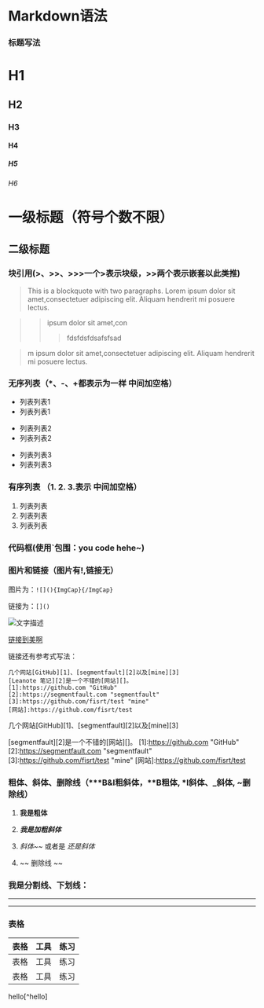 # Markdown语法

### 标题写法

# H1
## H2
### H3
#### H4
##### H5
###### H6

一级标题（符号个数不限）
========================
二级标题
-----

    
### 块引用(>、>>、>>>一个>表示块级，>>两个表示嵌套以此类推)   
> This is a blockquote with two paragraphs. Lorem ipsum dolor sit amet,consectetuer adipiscing elit. Aliquam hendrerit mi posuere lectus.

>> ipsum dolor sit amet,con
>>>fdsfdsfdsafsfsad

> m ipsum dolor sit amet,consectetuer adipiscing elit. Aliquam hendrerit mi posuere lectus.
    

### 无序列表（*、-、+都表示为一样 中间加空格）   
* 列表列表1
* 列表列表1
+ 列表列表2
+ 列表列表2
- 列表列表3
- 列表列表3

### 有序列表 （1. 2. 3.表示 中间加空格）   
1. 列表列表
2. 列表列表
3. 列表列表

### 代码框(使用`包围：you code hehe~)

### 图片和链接（图片有!,链接无）
图片为：`![](){ImgCap}{/ImgCap}	`
 	
链接为：`[]()`
 
![文字描述](http://cdn.meia.me/public/images/ilogo.svg)

[链接到美啊](meia.me)

链接还有参考式写法：

	几个网站[GitHub][1]、[segmentfault][2]以及[mine][3]		
	[Leanote 笔记][2]是一个不错的[网站][]。		
	[1]:https://github.com "GitHub"		
	[2]:https://segmentfault.com "segmentfault"		
	[3]:https://github.com/fisrt/test "mine"		
	[网站]:https://github.com/fisrt/test	

几个网站[GitHub][1]、[segmentfault][2]以及[mine][3]

[segmentfault][2]是一个不错的[网站][]。
[1]:https://github.com "GitHub"		
[2]:https://segmentfault.com "segmentfault"		
[3]:https://github.com/fisrt/test "mine"
[网站]:https://github.com/fisrt/test

### 粗体、斜体、删除线（***B&I粗斜体，**B粗体, *I斜体、_斜体, ~删除线）
1. **我是粗体**

2. ***我是加粗斜体*** 

3. *斜体~~* 或者是 _还是斜体_

5.  ~~ 删除线 ~~


### 我是分割线、下划线：
***
---
### 表格
| 表格| 工具| 练习|
| ---| ---| ---|
| 表格| 工具| 练习|
| 表格| 工具| 练习|

hello[^hello]

